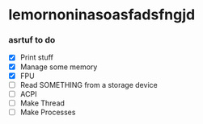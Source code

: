 # lemornoninasoasfadsfngjd

### asrtuf to do

- [x] Print stuff
- [x] Manage some memory
- [x] FPU
- [ ] Read SOMETHING from a storage device
- [ ] ACPI
- [ ] Make Thread
- [ ] Make Processes